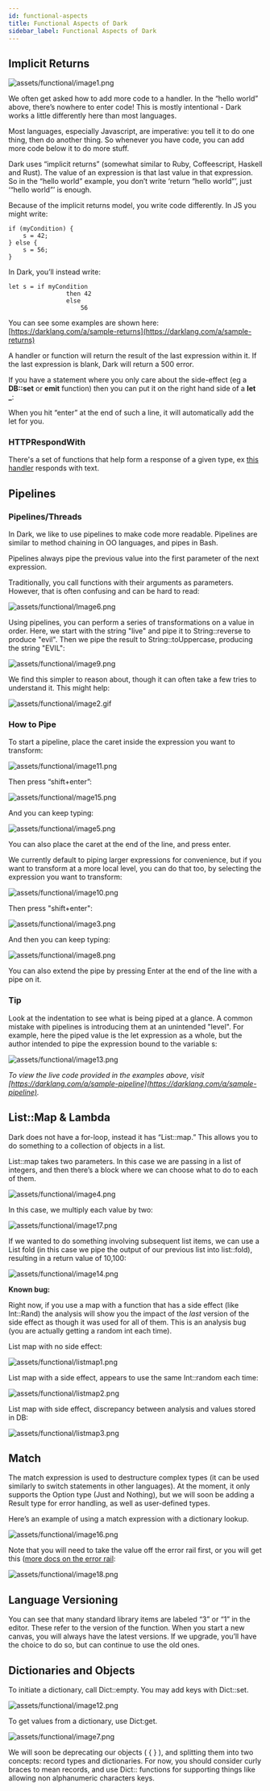 ```yaml
---
id: functional-aspects
title: Functional Aspects of Dark
sidebar_label: Functional Aspects of Dark
---
```


## Implicit Returns

![assets/functional/image1.png](assets/functional/image1.png)

We often get asked how to add more code to a handler. In the “hello world” above, there’s nowhere to enter code! This is mostly intentional - Dark works a little differently here than most languages.

Most languages, especially Javascript, are imperative: you tell it to do one thing, then do another thing. So whenever you have code, you can add more code below it to do more stuff.

Dark uses “implicit returns” (somewhat similar to Ruby, Coffeescript, Haskell and Rust). The value of an expression is that last value in that expression. So in the “hello world” example, you don’t write ‘return “hello world”’, just ‘“hello world”’ is enough.

Because of the implicit returns model, you write code differently. In JS you might write:

    if (myCondition) { 
    	s = 42;
    } else {
    	s = 56; 
    } 

In Dark, you’ll instead write: 

    let s = if myCondition 
    				then 42 
    				else
    					56

You can see some examples are shown here: [https://darklang.com/a/sample-returns](https://darklang.com/a/sample-returns)

A handler or function will return the result of the last expression within it. If the last expression is blank, Dark will return a 500 error.

If you have a statement where you only care about the side-effect (eg a **DB::set** or **emit** function) then you can put it on the right hand side of a **let _**:

When you hit “enter” at the end of such a line, it will automatically add the let for you.

### HTTPRespondWith

There's a set of functions that help form a response of a given type, ex [this handler](https://darklang.com/a/sample-returns#handler=1835918421) responds with text.

## Pipelines

### Pipelines/Threads

In Dark, we like to use pipelines to make code more readable. Pipelines are similar to method chaining in OO languages, and pipes in Bash.

Pipelines always pipe the previous value into the first parameter of the next expression.

Traditionally, you call functions with their arguments as parameters. However, that is often confusing and can be hard to read:

![assets/functional/Image6.png](assets/functional/image6.png)

Using pipelines, you can perform a series of transformations on a value in order. Here, we start with the string "live" and pipe it to String::reverse to produce "evil". Then we pipe the result to String::toUppercase, producing the string "EVIL":

![assets/functional/image9.png](assets/functional/image9.png)

We find this simpler to reason about, though it can often take a few tries to understand it. This might help:

![assets/functional/image2.gif](assets/functional/image2.gif)

### How to Pipe

To start a pipeline, place the caret inside the expression you want to transform:

![assets/functional/image11.png](assets/functional/image11.png)

Then press “shift+enter”: 

![assets/functional/mage15.png](assets/functional/image15.png)

And you can keep typing:

![assets/functional/image5.png](assets/functional/image5.png)

You can also place the caret at the end of the line, and press enter.

We currently default to piping larger expressions for convenience, but if you want to transform at a more local level, you can do that too, by selecting the expression you want to transform:

![assets/functional/image10.png](assets/functional/image10.png)

Then press "shift+enter":

![assets/functional/image3.png](assets/functional/image3.png)

And then you can keep typing:

![assets/functional/image8.png](assets/functional/image8.png)

You can also extend the pipe by pressing Enter at the end of the line with a pipe on it.

### Tip

Look at the indentation to see what is being piped at a glance. A common mistake with pipelines is introducing them at an unintended "level". For example, here the piped value is the let expression as a whole, but the author intended to pipe the expression bound to the variable s:

![assets/functional/image13.png](assets/functional/image13.png)

*To view the live code provided in the examples above, visit [https://darklang.com/a/sample-pipeline](https://darklang.com/a/sample-pipeline).*

## List::Map & Lambda

Dark does not have a for-loop, instead it has “List::map.” This allows you to do something to a collection of objects in a list.

List::map takes two parameters. In this case we are passing in a list of integers, and then there’s a block where we can choose what to do to each of them.

![assets/functional/image4.png](assets/functional/image4.png)

In this case, we multiply each value by two:

![assets/functional/image17.png](assets/functional/image17.png)

If we wanted to do something involving subsequent list items, we can use a List fold (in this case we pipe the output of our previous list into list::fold), resulting in a return value of 10,100:

![assets/functional/image14.png](assets/functional/image14.png)

**Known bug:**

Right now, if you use a map with a function that has a side effect (like Int::Rand) the analysis will show you the impact of the *last* version of the side effect as though it was used for all of them. This is an analysis bug (you are actually getting a random int each time).

List map with no side effect:

![assets/functional/listmap1.png](assets/functional/listmap1.png)

List map with a side effect, appears to use the same Int::random each time:

![assets/functional/listmap2.png](assets/functional/listmap2.png)

List map with side effect, discrepancy between analysis and values stored in DB:

![assets/functional/listmap3.png](assets/functional/listmap3.png)

## Match

The match expression is used to destructure complex types (it can be used similarly to switch statements in other languages). At the moment, it only supports the Option type (Just and Nothing), but we will soon be adding a Result type for error handling, as well as user-defined types.

Here’s an example of using a match expression with a dictionary lookup.

![assets/functional/image16.png](assets/functional/image16.png)

Note that you will need to take the value off the error rail first, or you will get this ([more docs on the error rail](error-handling):

![assets/functional/image18.png](assets/functional/image18.png)

## Language Versioning

You can see that many standard library items are labeled “3” or “1” in the editor. These refer to the version of the function. When you start a new canvas, you will always have the latest versions. If we upgrade, you’ll have the choice to do so, but can continue to use the old ones.

## Dictionaries and Objects

To initiate a dictionary, call Dict::empty. You may add keys with Dict::set.

![assets/functional/image12.png](assets/functional/image12.png)

To get values from a dictionary, use Dict:get.

![assets/functional/image7.png](assets/functional/image7.png)

We will soon be deprecating our objects ( { } ), and splitting them into two concepts: record types and dictionaries. For now, you should consider curly braces to mean records, and use Dict:: functions for supporting things like allowing non alphanumeric characters keys.